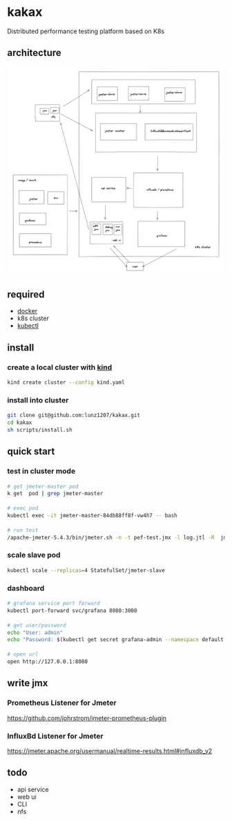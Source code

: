 # kakax

Distributed performance testing platform based on K8s

## architecture

![img.png](docs/images/architecture.jpg)

## required

- [docker](https://hub.docker.com/editions/community/docker-ce-desktop-mac)
- k8s cluster
- [kubectl](https://www.kubernetes.org.cn/installkubectl)

## install

### create a local cluster with [kind](https://kind.sigs.k8s.io/docs/user/quick-start/#installation)

```bash
kind create cluster --config kind.yaml
```

### install into cluster

```bash
git clone git@github.com:lunz1207/kakax.git
cd kakax
sh scripts/install.sh 
```

## quick start

### test in cluster mode

```bash
# get jmeter-master pod
k get  pod | grep jmeter-master

# exec pod
kubectl exec -it jmeter-master-84db88ff8f-vw4h7 -- bash

# run test
/apache-jmeter-5.4.3/bin/jmeter.sh -n -t pef-test.jmx -l log.jtl -R  jmeter-slave-0.jmeter-slave.default.svc.cluster.local:1099
```

### scale slave pod

```bash
kubectl scale --replicas=4 StatefulSet/jmeter-slave
```

### dashboard

```bash
# grafana service port forward
kubectl port-forward svc/grafana 8080:3000

# get user/password 
echo "User: admin"
echo "Password: $(kubectl get secret grafana-admin --namespace default -o jsonpath="{.data.GF_SECURITY_ADMIN_PASSWORD}" | base64 --decode)"

# open url
open http://127.0.0.1:8080
```

## write jmx

### Prometheus Listener for Jmeter

<https://github.com/johrstrom/jmeter-prometheus-plugin>

### InfluxBd Listener for Jmeter

<https://jmeter.apache.org/usermanual/realtime-results.html#influxdb_v2>

## todo

- api service
- web ui
- CLI
- nfs
